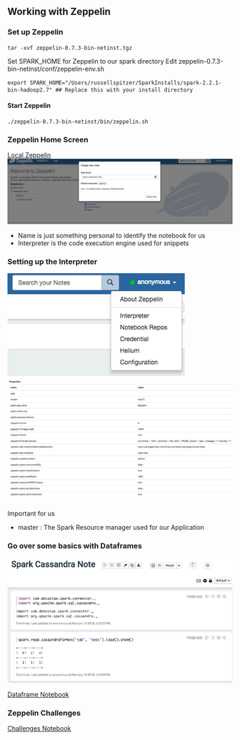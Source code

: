 ## Working with Zeppelin

### Set up Zeppelin

    tar -xvf zeppelin-0.7.3-bin-netinst.tgz
    
Set SPARK_HOME for Zeppelin to our spark directory
Edit zeppelin-0.7.3-bin-netinst/conf/zeppelin-env.sh
    
    export SPARK_HOME="/Users/russellspitzer/SparkInstalls/spark-2.2.1-bin-hadoop2.7" ## Replace this with your install directory

    
#### Start Zeppelin   
    
    ./zeppelin-0.7.3-bin-netinst/bin/zeppelin.sh
    
### Zeppelin Home Screen

[Local Zeppelin](http://localhost:8080/#/)
![Screenshot of create note popup](images/makenote.png)

* Name is just something personal to identify the notebook for us
* Interpreter is the code execution engine used for snippets

### Setting up the Interpreter

![Go to the Interpreter Settings Menu](images/Interpreter.png)
![Image of all Spark Interpreter Options](images/SparkOptions.png)

Important for us

* master : The Spark Resource manager used for our Application

### Go over some basics with Dataframes

![Initial Spark Cassandra Note](images/SetupImplicits.png)


[Dataframe Notebook](notebooks/Spark%20Cassandra%20Note.json)


### Zeppelin Challenges

[Challenges Notebook](notebooks/Spark%20Cassandra%20Challenges.json)